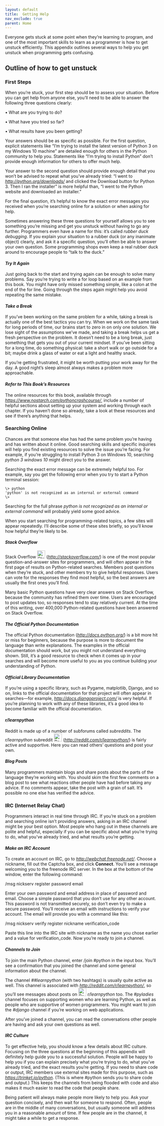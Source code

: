 ```yaml
---
layout: default
title:  Getting Help
nav_exclude: true
parent: Home
---
```


Everyone gets stuck at some point when they’re learning to program, and
one of the most important skills to learn as a programmer is how to get
unstuck efficiently. This appendix outlines several ways to help you get
unstuck when programming gets confusing.

## Outline of how to get unstuck

### **First Steps**

When you’re stuck, your first step should be to assess your situation.
Before you can get help from anyone else, you’ll need to be able to
answer the following three questions clearly:

• What are you trying to do?

• What have you tried so far?

• What results have you been getting?

Your answers should be as specific as possible. For the first question,
explicit statements like “I’m trying to install the latest version of
Python 3 on my Windows 10 machine” are detailed enough for others in the
Python community to help you. Statements like “I’m trying to install
Python” don’t provide enough information for others to offer much help.

Your answer to the second question should provide enough detail that you
won’t be advised to repeat what you’ve already tried: “I went to
*<http://python.org/downloads/>* and clicked the Download button for
Python 3. Then I ran the installer” is more helpful than, “I went to the
Python website and downloaded an installer.”

For the final question, it’s helpful to know the exact error messages
you received when you’re searching online for a solution or when asking
for help.

Sometimes answering these three questions for yourself allows you to see
something you’re missing and get you unstuck without having to go any
further. Programmers even have a name for this: it’s called *rubber duck
debugging*. If you explain your situation to a rubber duck (or any
inanimate object) clearly, and ask it a specific question, you’ll often
be able to answer your own question. Some programming shops even keep a
real rubber duck around to encourage people to “talk to the duck.”

#### ***Try It Again***

Just going back to the start and trying again can be enough to solve
many problems. Say you’re trying to write a for loop based on an example
from this book. You might have only missed something simple, like a
colon at the end of the for line. Going through the steps again might
help you avoid repeating the same mistake.

#### ***Take a Break***

If you’ve been working on the same problem for a while, taking a break
is actually one of the best tactics you can try. When we work on the
same task for long periods of time, our brains start to zero in on only
one solution. We lose sight of the assumptions we’ve made, and taking a
break helps us get a fresh perspective on the problem. It doesn’t need
to be a long break, just something that gets you out of your current
mindset. If you’ve been sitting for a long time, do something physical:
take a short walk or go outside for a bit; maybe drink a glass of water
or eat a light and healthy snack.

If you’re getting frustrated, it might be worth putting your work away
for the day. A good night’s sleep almost always makes a problem more
approachable.

#### ***Refer to This Book’s Resources***

The online resources for this book, available through
*<https://www.nostarch.com/pythoncrashcourse/>*, include a number of
helpful sections about setting up your system and working through each
chapter. If you haven’t done so already, take a look at these resources
and see if there’s anything that helps.

### **Searching Online**

Chances are that someone else has had the same problem you’re having and
has written about it online. Good searching skills and specific
inquiries will help you find existing resources to solve the issue
you’re facing. For example, if you’re struggling to install Python 3 on
Windows 10, searching *python 3 windows 10* might direct you to the
answer.

Searching the exact error message can be extremely helpful too. For
example, say you get the following error when you try to start a Python
terminal session:

    \> python  
    'python' is not recognized as an internal or external command  
    \>

Searching for the full phrase *python is not recognized as an internal
or external command* will probably yield some good advice.

When you start searching for programming-related topics, a few sites
will appear repeatedly. I’ll describe some of these sites briefly, so
you’ll know how helpful they’re likely to be.

#### ***Stack Overflow***

Stack Overflow <img src="{{ /assets/images/stackoverflow-com-logo-svg-vector.svg | relative_url }}" width="26" alt="Stackoverflow logo" title="Stack%20Overflow%20is%20a%20question%20and%20answer%20website%20for%20professional%20and%20enthusiast%20programmers.%20It%20is%20the%20flagship%20site%20of%20the%20Stack%20Exchange%20Network,%20created%20in%202008%20by%20Jeff%20Atwood%20and%20Joel%20Spolsky.%20It%20features%20questions%20and%20answers%20on%20a%20wide%20range%20of%20topics%20in%20computer%20programming.%20It%20was%20created%20to%20be%20a%20more%20open%20alternative%20to%20earlier%20question%20and%20answer%20websites%20such%20as%20Experts-Exchange." /> (*<http://stackoverflow.com/>*) is one of the most
popular question-and-answer sites for programmers, and will often appear
in the first page of results on Python-related searches. Members post
questions when they’re stuck, and other members try to give helpful
responses. Users can vote for the responses they find most helpful, so
the best answers are usually the first ones you’ll find.

Many basic Python questions have very clear answers on Stack Overflow,
because the community has refined them over time. Users are encouraged
to post updates too, so responses tend to stay relatively current. At
the time of this writing, over 400,000 Python-related questions have
been answered on Stack Overflow.

#### ***The Official Python Documentation***

The official Python documentation (*<http://docs.python.org/>*) is a bit
more hit or miss for beginners, because the purpose is more to document
the language than write explanations. The examples in the official
documentation should work, but you might not understand everything
shown. Still, it’s a good resource to check when it comes up in your
searches and will become more useful to you as you continue building
your understanding of Python.

#### ***Official Library Documentation***

If you’re using a specific library, such as Pygame, matplotlib, Django,
and so on, links to the official documentation for that project will
often appear in searches—for example, *<http://docs.djangoproject.com/>*
is very helpful. If you’re planning to work with any of these libraries,
it’s a good idea to become familiar with the official documentation.

#### ***r/learnpython***

Reddit is made up of a number of subforums called *subreddits*. The
*r/learnpython* subreddit <img src="https://raw.githubusercontent.com/gdraperi/SocialPath/master/social/static/images/reddit.svg" width="26" alt="Reddit logo" title="Reddit%20is%20a%20social%20news%20aggregator%20and%20content%20rating%20website.%20Registered%20members%20submit%20content%20to%20the%20site%20such%20as%20links,%20text%20posts,%20images,%20and%20videos,%20which%20are%20then%20voted%20up%20or%20down%20by%20other%20members.%20Posts%20are%20organized%20by%20subject%20into%20user-created%20boards%20called%20%22communities%22%20or%20%22subreddits%22,%20which%20cover%20a%20variety%20of%20topics%20such%20as%20news,%20politics,%20religion,%20science,%20movies,%20video%20games,%20music,%20books,%20sports,%20fitness,%20cooking,%20pets,%20and%20image-sharing.%20Submissions%20with%20more%20upvotes%20appear%20towards%20the%20top%20of%20their%20subreddit%20and,%20if%20they%20receive%20enough%20upvotes,%20ultimately%20on%20the%20site%27s%20front%20page." /> (*<http://reddit.com/r/learnpython/>*) is
fairly active and supportive. Here you can read others’ questions and
post your own.

#### ***Blog Posts***

Many programmers maintain blogs and share posts about the parts of the
language they’re working with. You should skim the first few comments on
a blog post to see what reactions other people have had before taking
any advice. If no comments appear, take the post with a grain of salt.
It’s possible no one else has verified the advice.

### **IRC (Internet Relay Chat)**

Programmers interact in real time through IRC. If you’re stuck on a
problem and searching online isn’t providing answers, asking in an IRC
channel might be your best option. Most people who hang out in these
channels are polite and helpful, especially if you can be specific about
what you’re trying to do, what you’ve already tried, and what results
you’re getting.

#### ***Make an IRC Account***

To create an account on IRC, go to *<http://webchat.freenode.net/>*.
Choose a nickname, fill out the Captcha box, and click **Connect**.
You’ll see a message welcoming you to the freenode IRC server. In the
box at the bottom of the window, enter the following command:

/msg nickserv register password email

Enter your own password and email address in place of password and
email. Choose a simple password that you don’t use for any other
account. This password is not transmitted securely, so don’t even try to
make a secure password. You’ll receive an email with instructions to
verify your account. The email will provide you with a command like
this:

/msg nickserv verify register nickname verification_code

Paste this line into the IRC site with nickname as the name you chose
earlier and a value for verification_code. Now you’re ready to join a
channel.

#### ***Channels to Join***

To join the main Python channel, enter /join #python in the input box.
You’ll see a confirmation that you joined the channel and some general
information about the channel.

The channel *##learnpython* (with two hashtags) is usually quite active
as well. This channel is associated with
*<http://reddit.com/r/learnpython/>*, so you’ll see messages about posts
on <img src="https://raw.githubusercontent.com/gdraperi/SocialPath/master/social/static/images/reddit.svg" width="26" alt="Reddit logo" title="Reddit%20is%20a%20social%20news%20aggregator%20and%20content%20rating%20website.%20Registered%20members%20submit%20content%20to%20the%20site%20such%20as%20links,%20text%20posts,%20images,%20and%20videos,%20which%20are%20then%20voted%20up%20or%20down%20by%20other%20members.%20Posts%20are%20organized%20by%20subject%20into%20user-created%20boards%20called%20%22communities%22%20or%20%22subreddits%22,%20which%20cover%20a%20variety%20of%20topics%20such%20as%20news,%20politics,%20religion,%20science,%20movies,%20video%20games,%20music,%20books,%20sports,%20fitness,%20cooking,%20pets,%20and%20image-sharing.%20Submissions%20with%20more%20upvotes%20appear%20towards%20the%20top%20of%20their%20subreddit%20and,%20if%20they%20receive%20enough%20upvotes,%20ultimately%20on%20the%20site%27s%20front%20page." /> *r/learnpython* too. The *#pyladies* channel focuses on supporting
women who are learning Python, as well as people who are supportive of
women programmers. You might want to join the *#django* channel if
you’re working on web applications.

After you’ve joined a channel, you can read the conversations other
people are having and ask your own questions as well.

#### ***IRC Culture***

To get effective help, you should know a few details about IRC culture.
Focusing on the three questions at the beginning of this appendix will
definitely help guide you to a successful solution. People will be happy
to help you if you can explain precisely what you’re trying to do, what
you’ve already tried, and the exact results you’re getting. If you need
to share code or output, IRC members use external sites made for this
purpose, such as *<https://trinket.io/python>*. (This is where #python
sends you to share code and output.) This keeps the channels from being
flooded with code and also makes it much easier to read the code that
people share.

Being patient will always make people more likely to help you. Ask your
question concisely, and then wait for someone to respond. Often, people
are in the middle of many conversations, but usually someone will
address you in a reasonable amount of time. If few people are in the
channel, it might take a while to get a response.
